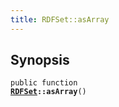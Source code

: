 ```yaml
---
title: RDFSet::asArray
---
```


## Synopsis

<code>public function <b><a href="RDFSet">RDFSet</a>::asArray</b>()</code>

